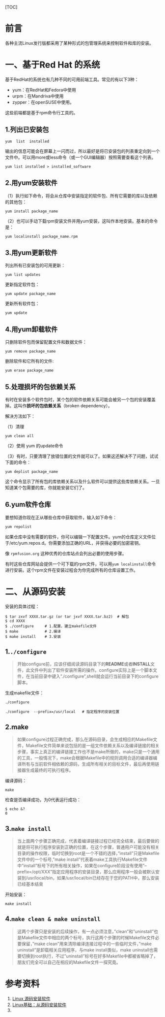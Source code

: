 [TOC]







# 前言

各种主流Linux发行版都采用了某种形式的包管理系统来控制软件和库的安装。





# 一、基于Red Hat 的系统

基于RedHat的系统也有几种不同的可用前端工具。常见的有以下3种：

- yum：在RedHat和Fedora中使用
- urpm：在Mandriva中使用
- zypper：在openSUSE中使用。

这些前端都是基于rpm命令行工具的。



## 1.列出已安装包

```shell
yum  list  installed
```

输出的信息可能会在屏幕上一闪而过，所以最好是将已安装包的列表重定向到一个文件中。可以用more或less命令（或一个GUI编辑器）按照需要查看这个列表。

```shell
yum list installed > installed_software
```



## 2.用yum安装软件

（1）执行如下命令，将会从仓库中安装指定的软件包、所有它需要的库以及依赖的其他包：

```shell
yum install package_name
```



（2）也可以手动下载rpm安装文件并用yum安装，这叫作本地安装。基本的命令是：

```shell
yum localinstall package_name.rpm
```





## 3.用yum更新软件

列出所有已安装包的可用更新：

````shell
yum list updates
````



更新指定软件包：

```shell
yum update package_name
```



更新所有软件包：

```shell
yum update
```





## 4.用yum卸载软件

只删除软件包而保留配置文件和数据文件：

```shell
yum remove package_name
```



删除软件和它所有的文件:

```shell
yum erase package_name
```





## 5.处理损坏的包依赖关系

有时在安装多个软件包时，某个包的软件依赖关系可能会被另一个包的安装覆盖掉。这叫作**损坏的包依赖关系**（broken dependency）。

解决方法如下：

（1）清理

```shell
yum clean all
```



（2）使用 yum 的update命令



（3）有时，只要清理了放错位置的文件就可以了。如果这还解决不了问题，试试下面的命令：

```shell
yum deplist package_name
```

这个命令显示了所有包的库依赖关系以及什么软件可以提供这些库依赖关系。一旦知道某个包需要的库，你就能安装它们了。



## 6.yum软件仓库

要想知道你现在正从哪些仓库中获取软件，输入如下命令：

```bash
yum repolist
```



如果仓库中没有需要的软件，你可以编辑一下配置文件。yum的仓库定义文件位于/etc/yum.repos.d。你需要添加正确的URL，并获得必要的加密密钥。



像 `rpmfusion.org` 这种优秀的仓库站点会列出必要的使用步骤。

有时这些仓库网站会提供一个可下载的rpm文件，可以用`yum localinstall`命令进行安装。这个rpm文件在安装过程会为你完成所有的仓库设置工作。





# 二、从源码安装

安装的具体过程：

```shell
$ tar zxvf XXXX.tar.gz (or tar jxvf XXXX.tar.bz2)  # 解包
$ cd XXXX
$ ./configure     # 1.配置，建立makefile文件
$ make            # 2.编译
$ make install    # 3.安装
```



## 1.`./configure`

> 开始configure前，应该仔细阅读源码目录下的**README**或者**INSTALL**文件，此文件中列出了软件安装所需的操作。configure实际上是一个脚本文件，在当前目录中键入”./configure”,shell就会运行当前目录下的configure脚本。



生成makefile文件：

```shell
./configure

./configure  --prefix=/usr/local   # 指定程序的安装位置
```





## 2.make

> 如果configure过程正确完成，那么在源码目录，会生成相应的Makefile文件，Makefile文件简单来说包括的是一组文件依赖关系以及编译链接的相关步骤，事实上真正的编译链接工作也不是make所做的，make只是一个通用的工具，一般情况下，make会根据Makefile中的规则调用合适的编译器编译所有与当前软件相依赖的源码，生成所有相关的目标文件，最后再使用链接器生成最终的可执行程序。



编译源码：

```shell
make
```

检查是否编译成功，为0代表运行成功：

```shell
$ echo &?
0
```





## 3.`make install`

> 当上面两个步骤正确完成，代表着编译链接过程已经完全结束，最后要做的就是将可执行程序安装到正确的位置，在这个步骤，普通用户可能没有相关目录的操作权限，临时切换到root是一个不错的选择，”install”只是Makefile文件中的一个标号,”make install”代表着make工具执行Makefile文件中”install”标号下的所有相关操作，如果在configure阶段没有使用”–prefix=/opt/XXX”指定应用程序的安装目录，那么应用程序一般会被默认安装到/usr/local/bin，如果/usr/local/bin已经存在于您的PATH中，那么安装已经基本结束



开始安装：

```shell
make install
```



## 4.`make clean & make uninstall`

> 这两个步骤只是安装的后续操作，有一点必须注意，”clean”和”uninstall”也是Makefile文件中相应的两个标号，执行这两个步骤的时候Makefile文件必要保留，”make clean”用来清除编译连接过程中的一些临时文件，”make uninstall”是卸载相关应用程序，与make install类似，make uninstall也需要切换到root执行，不过”uninstall”标号在好多Makefile中都被省略掉了，朋友们完全可以自己在相应的Makefile文件一探究竟。









# 参考资料

1. [Linux 源码安装软件](https://blog.csdn.net/liupeifeng3514/article/details/79054510)
2. [Linux基础：从源码安装软件](http://blog.51cto.com/skypegnu1/1626265)
3. 





